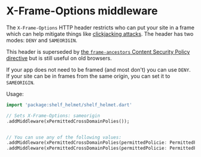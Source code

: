 # X-Frame-Options middleware

The `X-Frame-Options` HTTP header restricts who can put your site in a frame which can help mitigate things like [clickjacking attacks](https://en.wikipedia.org/wiki/Clickjacking). The header has two modes: `DENY` and `SAMEORIGIN`.

This header is superseded by [the `frame-ancestors` Content Security Policy directive](https://developer.mozilla.org/en-US/docs/Web/HTTP/Headers/Content-Security-Policy/frame-ancestors) but is still useful on old browsers.

If your app does not need to be framed (and most don't) you can use `DENY`. If your site can be in frames from the same origin, you can set it to `SAMEORIGIN`.

Usage:

```dart
import 'package:shelf_helmet/shelf_helmet.dart'

// Sets X-Frame-Options: sameorigin
.addMiddleware(xPermittedCrossDomainPolies());


// You can use any of the following values:
.addMiddleware(xPermittedCrossDomainPolies(permittedPolicie: PermittedPolicies.deny));
.addMiddleware(xPermittedCrossDomainPolies(permittedPolicie: PermittedPolicies.sameorigin));
```
